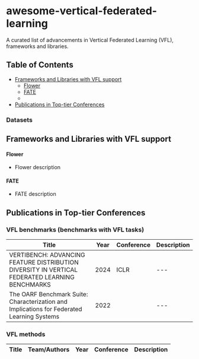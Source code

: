 # awesome-vertical-federated-learning
A curated list of advancements in Vertical Federated Learning (VFL), frameworks and libraries.

## Table of Contents
<!-- MarkdownTOC depth=4 -->
- [Frameworks and Libraries with VFL support](#frameworks-and-libraries)
  - [Flower](#flower-framework)
  - [FATE](#fate)
  - 
- [Publications in Top-tier Conferences](#top-tier-conf)

<a name="datasets"></a>
### Datasets


<a name="frameworks-and-libraries"></a>
## Frameworks and Libraries with VFL support

<a name="flower-framework"></a>
#### Flower
* Flower description

<a name="fate"></a>
#### FATE
* FATE description

<a name="top-tier-conf"></a>
## Publications in Top-tier Conferences
### VFL benchmarks (benchmarks with VFL tasks)
| Title | Year | Conference | Description |
|---|---|---|---|
| VERTIBENCH: ADVANCING FEATURE DISTRIBUTION DIVERSITY IN VERTICAL FEDERATED LEARNING BENCHMARKS | 2024 | ICLR | --- |
| The OARF Benchmark Suite: Characterization and Implications for Federated Learning Systems | 2022 | | --- |

### VFL methods
| Title | Team/Authors | Year | Conference | Description |
|---|---|---|---|---|

###
